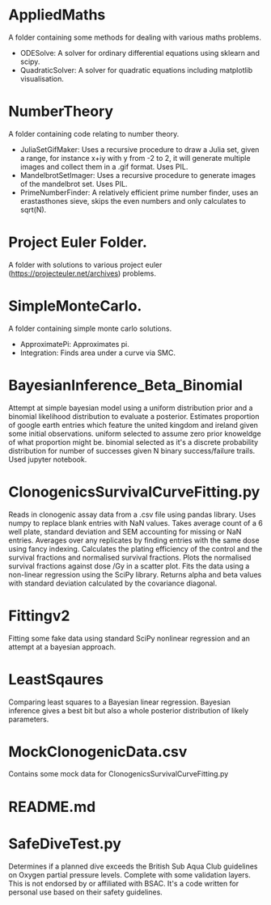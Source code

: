 # AppliedMaths 
A folder containing some methods for dealing with various maths problems. 
  - ODESolve: A solver for ordinary differential equations using sklearn and scipy.
  - QuadraticSolver: A solver for quadratic equations including matplotlib visualisation.
  
# NumberTheory 
A folder containing code relating to number theory. 
  - JuliaSetGifMaker: Uses a recursive procedure to draw a Julia set, given a range, for instance x+iy with y from -2 to 2, it will generate multiple images and collect them in a .gif format. Uses PIL.
  - MandelbrotSetImager: Uses a recursive procedure to generate images of the mandelbrot set. Uses PIL.
  - PrimeNumberFinder: A relatively efficient prime number finder, uses an erastasthones sieve, skips the even numbers and only calculates to sqrt(N). 

# Project Euler Folder.
A folder with solutions to various project euler (https://projecteuler.net/archives) problems. 
  
# SimpleMonteCarlo.
A folder containing simple monte carlo solutions. 
  - ApproximatePi: Approximates pi.
  - Integration: Finds area under a curve via SMC.

# BayesianInference_Beta_Binomial

Attempt at simple bayesian model using a uniform distribution prior and a binomial likelihood distribution to evaluate a posterior. Estimates proportion of google earth entries which feature the united kingdom and ireland given some initial observations. uniform selected to assume zero prior knoweldge of what proportion might be. binomial selected as it's a discrete probability distribution for number of successes given N binary success/failure trails. Used jupyter notebook. 

# ClonogenicsSurvivalCurveFitting.py

Reads in clonogenic assay data from a .csv file using pandas library. Uses numpy to replace blank entries with NaN values. Takes average count of a 6 well plate, standard deviation and SEM accounting for missing or NaN entries. Averages over any replicates by finding entries with the same dose using fancy indexing. Calculates the plating efficiency of the control and the survival fractions and normalised survival fractions. Plots the normalised survival fractions against dose /Gy in a scatter plot. Fits the data using a non-linear regression using the SciPy library. Returns alpha and beta values with standard deviation calculated by the covariance diagonal. 

# Fittingv2

Fitting some fake data using standard SciPy nonlinear regression and an attempt at a bayesian approach. 

# LeastSqaures

Comparing least squares to a Bayesian linear regression. Bayesian inference gives a best bit but also a whole posterior distribution of likely parameters. 

# MockClonogenicData.csv

Contains some mock data for ClonogenicsSurvivalCurveFitting.py 

# README.md

# SafeDiveTest.py

Determines if a planned dive exceeds the British Sub Aqua Club guidelines on Oxygen partial pressure levels. Complete with some validation layers. This is not endorsed by or affiliated with BSAC. It's a code written for personal use based on their safety guidelines.
